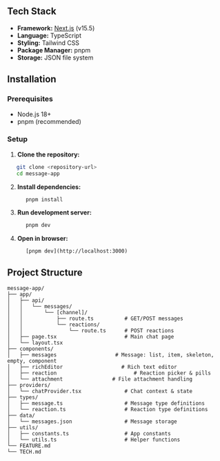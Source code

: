 ## Tech Stack

- **Framework:** [Next.js](https://nextjs.org/) (v15.5)
- **Language:** TypeScript
- **Styling:** Tailwind CSS
- **Package Manager:** pnpm
- **Storage:** JSON file system

## Installation

### Prerequisites

- Node.js 18+
- pnpm (recommended)

### Setup

1. **Clone the repository:**

```bash
   git clone <repository-url>
   cd message-app
```

2. **Install dependencies:**

```bash
      pnpm install
```

3. **Run development server:**

```bash
      pnpm dev
```

4. **Open in browser:**

```
      [pnpm dev](http://localhost:3000)
```

## Project Structure

```
message-app/
├── app/
│   ├── api/
│   │   └── messages/
│   │       └── [channel]/
│   │           ├── route.ts          # GET/POST messages
│   │           └── reactions/
│   │               └── route.ts      # POST reactions
│   ├── page.tsx                      # Main chat page
│   └── layout.tsx
├── components/
│   ├── messages                   # Message: list, item, skeleton, empty, component
│   ├── richEditor                   # Rich text editor
│   ├── reaction                         # Reaction picker & pills
│   └── attachment                # File attachment handling
├── providers/
│   └── chatProvider.tsx              # Chat context & state
├── types/
│   ├── message.ts                    # Message type definitions
│   └── reaction.ts                   # Reaction type definitions
├── data/
│   └── messages.json                 # Message storage
├── utils/
│   ├── constants.ts                  # App constants
│   └── utils.ts                      # Helper functions
└── FEATURE.md
└── TECH.md
```
